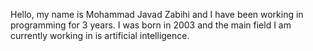Hello, my name is Mohammad Javad Zabihi and I have been working in programming for 3 years.
I was born in 2003 and the main field I am currently working in is artificial intelligence.
